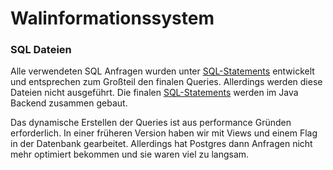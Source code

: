 # Walinformationssystem

### SQL Dateien
Alle verwendeten SQL Anfragen wurden unter [SQL-Statements](wahlparser/src/res/sql-statements) entwickelt und entsprechen zum Großteil den finalen Queries.
Allerdings werden diese Dateien nicht ausgeführt. Die finalen [SQL-Statements](backend/src/main/java/sqlbuild) werden im Java Backend zusammen gebaut.

Das dynamische Erstellen der Queries ist aus performance Gründen erforderlich. In einer früheren Version haben wir mit Views und einem Flag in der Datenbank gearbeitet. Allerdings hat Postgres dann Anfragen nicht mehr optimiert bekommen und sie waren viel zu langsam.
